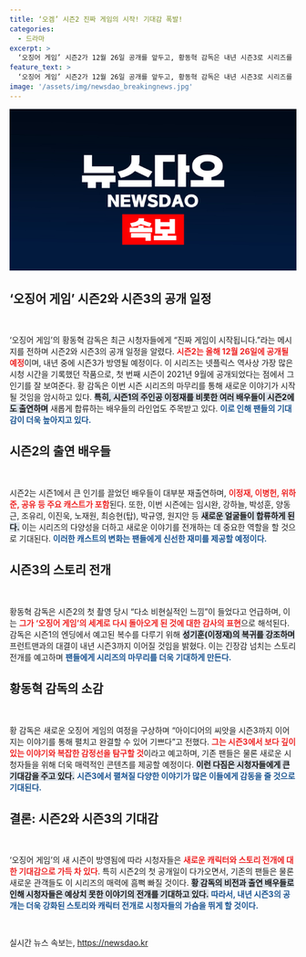 ```yaml
---
title: ‘오겜’ 시즌2 진짜 게임의 시작! 기대감 폭발!
categories:
  - 드라마
excerpt: >
  ‘오징어 게임’ 시즌2가 12월 26일 공개를 앞두고, 황동혁 감독은 내년 시즌3로 시리즈를 마무리한다고 발표했다. 복수의 화신 성기훈이 돌아오며 새로운 게임의 서사도 시작된다! 클릭해 더 자세한 내용을 알아보세요!
feature_text: >
  ‘오징어 게임’ 시즌2가 12월 26일 공개를 앞두고, 황동혁 감독은 내년 시즌3로 시리즈를 마무리한다고 발표했다. 복수의 화신 성기훈이 돌아오며 새로운 게임의 서사도 시작된다! 클릭해 더 자세한 내용을 알아보세요!
image: '/assets/img/newsdao_breakingnews.jpg'
---
```


<p><img src="/assets/img/newsdao_breakingnews.jpg" alt="pcversion 속보" /></p>

<h2 data-ke-size="size26">‘오징어 게임’ 시즌2와 시즌3의 공개 일정</h2>

<p data-ke-size="size16">&nbsp;</p>

<p>‘오징어 게임’의 황동혁 감독은 최근 시청자들에게 “진짜 게임이 시작됩니다.”라는 메시지를 전하며 시즌2와 시즌3의 공개 일정을 알렸다. <b><span style="color: #ee2323;">시즌2는 올해 12월 26일에 공개될 예정</span></b>이며, 내년 중에 시즌3가 방영될 예정이다. 이 시리즈는 넷플릭스 역사상 가장 많은 시청 시간을 기록했던 작품으로, 첫 번째 시즌이 2021년 9월에 공개되었다는 점에서 그 인기를 잘 보여준다. 황 감독은 이번 시즌 시리즈의 마무리를 통해 새로운 이야기가 시작될 것임을 암시하고 있다. <b><span style="background-color: #21538527;">특히, 시즌1의 주인공 이정재를 비롯한 여러 배우들이 시즌2에도 출연하며</span></b> 새롭게 합류하는 배우들의 라인업도 주목받고 있다. <b><span style="color: #1a5490;">이로 인해 팬들의 기대감이 더욱 높아지고 있다.</span></b></p>

<h2 data-ke-size="size26">시즌2의 출연 배우들</h2>

<p data-ke-size="size16">&nbsp;</p>

<p>시즌2는 시즌1에서 큰 인기를 끌었던 배우들이 대부분 재출연하며, <b><span style="color: #ee2323;">이정재, 이병헌, 위하준, 공유 등 주요 캐스트가 포함</span></b>된다. 또한, 이번 시즌에는 임시완, 강하늘, 박성훈, 양동근, 조유리, 이진욱, 노재원, 최승현(탑), 박규영, 원지안 등 <b><span style="background-color: #21538527;">새로운 얼굴들이 합류하게 된다.</span></b> 이는 시리즈의 다양성을 더하고 새로운 이야기를 전개하는 데 중요한 역할을 할 것으로 기대된다. <b><span style="color: #1a5490;">이러한 캐스트의 변화는 팬들에게 신선한 재미를 제공할 예정이다.</span></b></p>

<h2 data-ke-size="size26">시즌3의 스토리 전개</h2>

<p data-ke-size="size16">&nbsp;</p>

<p>황동혁 감독은 시즌2의 첫 촬영 당시 “다소 비현실적인 느낌”이 들었다고 언급하며, 이는 <b><span style="color: #ee2323;">그가 ‘오징어 게임’의 세계로 다시 돌아오게 된 것에 대한 감사의 표현</span></b>으로 해석된다. 감독은 시즌1의 엔딩에서 예고된 복수를 다루기 위해 <b><span style="background-color: #21538527;">성기훈(이정재)의 복귀를 강조하며</span></b> 프런트맨과의 대결이 내년 시즌3까지 이어질 것임을 밝혔다. 이는 긴장감 넘치는 스토리 전개를 예고하며 <b><span style="color: #1a5490;">팬들에게 시리즈의 마무리를 더욱 기대하게 만든다.</span></b></p>

<h2 data-ke-size="size26">황동혁 감독의 소감</h2>

<p data-ke-size="size16">&nbsp;</p>

<p>황 감독은 새로운 오징어 게임의 여정을 구상하며 “아이디어의 씨앗을 시즌3까지 이어지는 이야기를 통해 펼치고 완결할 수 있어 기쁘다”고 전했다. <b><span style="color: #ee2323;">그는 시즌3에서 보다 깊이 있는 이야기와 복잡한 감정선을 탐구할 것</span></b>이라고 예고하며, 기존 팬들은 물론 새로운 시청자들을 위해 더욱 매력적인 콘텐츠를 제공할 예정이다. <b><span style="background-color: #21538527;">이런 다짐은 시청자들에게 큰 기대감을 주고 있다.</span></b> <b><span style="color: #1a5490;">시즌3에서 펼쳐질 다양한 이야기가 많은 이들에게 감동을 줄 것으로 기대된다.</span></b></p>

<h2 data-ke-size="size26">결론: 시즌2와 시즌3의 기대감</h2>

<p data-ke-size="size16">&nbsp;</p>

<p>‘오징어 게임’의 새 시즌이 방영됨에 따라 시청자들은 <b><span style="color: #ee2323;">새로운 캐릭터와 스토리 전개에 대한 기대감으로 가득 차 있다</span></b>. 특히 시즌2의 첫 공개일이 다가오면서, 기존의 팬들은 물론 새로운 관객들도 이 시리즈의 매력에 흠뻑 빠질 것이다. <b><span style="background-color: #21538527;">황 감독의 비전과 출연 배우들로 인해 시청자들은 예상치 못한 이야기의 전개를 기대하고 있다.</span></b> <b><span style="color: #1a5490;">따라서, 내년 시즌3의 공개는 더욱 강화된 스토리와 캐릭터 전개로 시청자들의 가슴을 뛰게 할 것이다.</span></b></p>

<p data-ke-size="size16">&nbsp;</p>
실시간 뉴스 속보는, <a href="https://newsdao.kr" rel="dofollow">https://newsdao.kr</a>



